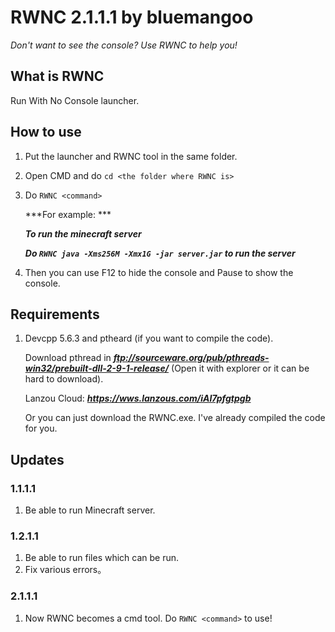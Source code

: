 # RWNC 2.1.1.1 by bluemangoo
*Don't want to see the console? Use RWNC to help you!*
## What is RWNC
Run With No Console launcher.
## How to use
1. Put the launcher and RWNC tool in the same folder.

2. Open CMD and do `cd <the folder where RWNC is>`

3. Do `RWNC <command>`

   ***For example: ***
   
   ***To run the minecraft server***
   
   ***Do `RWNC java -Xms256M -Xmx1G -jar server.jar` to run the server***

4. Then you can use F12 to hide the console and Pause to show the console.
## Requirements
1. Devcpp 5.6.3 and ptheard (if you want to compile the code).

   Download pthread in ***ftp://sourceware.org/pub/pthreads-win32/prebuilt-dll-2-9-1-release/***  (Open it with explorer or it can be hard to download).
   
   Lanzou Cloud: ***https://wws.lanzous.com/iAI7pfgtpgb***

   Or you can just download the RWNC.exe. I've already compiled the code for you.
## Updates
### 1.1.1.1
1. Be able to run Minecraft server.
### 1.2.1.1
1. Be able to run files which can be run.
2. Fix various errors。
### 2.1.1.1
1. Now RWNC becomes a cmd tool. Do `RWNC <command>` to use!
